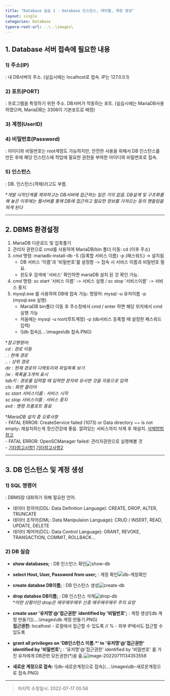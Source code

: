 ```yaml
---
title: "Database 실습 1 - Database 인스턴스, 테이블, 계정 생성"
layout: single
categories: DataBase
typora-root-url: ..\..\images\
---
```


## 1. Database 서버 접속에 필요한 내용

### 1) 주소(IP)

: 내 DB서버의 주소. (실습시에는 localhost로 접속. IP는 127.0.0.1)

### 2) 포트(PORT)

: 프로그램을 특정하기 위한 주소. DB서버가 작동하는 포트. (실습시에는 MariaDB사용하였으며, MariaDB는 3306이 기본포트로 배정)

### 3) 계정(UserID)

### 4) 비밀번호(Password)

: 아이디와 비밀번호는 root계정도 가능하지만, 안전한 사용을 위해서 DB 인스턴스를 만든 후에 해당 인스턴스에 작업에 필요한 권한을 부여한 아이디와 비밀번호로 접속.

### 5) 인스턴스

: DB. 인스턴스(객체)라고도 부름.

**개발 시작단계를 제외하고는 DB서버에 접근하는 일은 거의 없음. DB설계 및 구조화를 해 놓은 이후에는 웹서버를 통해 DB에 접근하고 필요한 정보를 가져오는 등의 핸들링을 하게 된다*

------

## 2. DBMS 환경설정

1. MariaDB 다운로드 및 압축풀기
2. 관리자 권한으로 cmd를 사용하여 MariaDB/bin 폴더 이동: cd (이후 주소)
3. cmd 명령: mariadb-install-db -S (등록할 서비스 이름) -p (패스워드) -> 설치됨
   - DB 서비스 '이름'과 '비밀번호'를 설정함 -> 접속 시 서비스 이름과 비밀번호 필요.
   - 윈도우 검색에 '서비스' 확인하면 mariaDB 설치 된 것 확인 가능.
4. cmd 명령: sc start '서비스 이름' -> 서비스 실행 / sc stop '서비스이름' -> 서비스 중지
5. mysql.exe 를 사용하여 DB에 접속 가능: 명령어: mysql -u 유저이름 -p (mysql.exe 실행)
   - MariaDB bin폴더 이동 후 주소창에서 cmd / enter 하면 해당 위치에서 cmd 실행 가능
   - 처음에는 mysql -u root(루트계정) -p (db서비스 등록할 때 설정한 패스워드 입력)
   - ![db 접속](..\..\images\db 접속.PNG)

**참고명령어: <br>cd : 경로 이동<br>. : 현재 경로<br>.. : 상위 경로<br>dir : 현재 경로의 디렉토리와 파일목록 보기<br>/w : 목록을 3개씩 표시<br>tab키 : 경로를 입력할 때 입력한 문자와 유사한 것을 자동으로 입력<br>cls : 화면 클리어<br>sc start 서비스이름 : 서비스 시작<br>sc stop 서비스이름 : 서비스 중지<br>exit : 명령 프롬포트 종료*



**MariaDB 설치 중 오류사항*<br>- FATAL ERROR: CreateService failed (1073) or Data directory ~~ is not empty: 재설치하는게 정신건강에 좋음. 깔려있는 서비스까지 삭제 후 재설치. [삭제방법참고](https://blog.daum.net/celab/457)<br>- FATAL ERROR: OpenSCManager failed: 관리자권한으로 실행해볼 것<br>- [기타참고사항1](https://jira.mariadb.org/browse/MDEV-22997)   [기타참고사항2](https://mariadb.com/kb/en/installing-mariadb-msi-packages-on-windows/#installation-logs)

------

## 3. DB 인스턴스 및 계정 생성

### 1) SQL 명령어

: DBMS랑 대화하기 위해 필요한 언어. 

- 데이터 정의어(DDL: Data Definition Language): CREATE, DROP, ALTER, TRUNCATE
- 데이터 조작어(DML: Data Manipulaion Language): CRUD / INSERT, READ, UPDATE, DELETE
- 데이터 제어어(DCL: Data Control Language): GRANT, REVOKE, TRANSACTION, COMMIT, ROLLBACK...

### 2) DB 실습

- **show databases;** : DB 인스턴스 확인![show-db](..\..\images\show-db.PNG)
- **select Host, User, Password from user;** : 계정 확인![db-계정확인](..\..\images\db-계정확인.PNG)

- **create databse DB이름;** : DB 인스턴스 생성![create-db](..\..\images\create-db.PNG)

- **drop databse DB이름;** : DB 인스턴스 삭제![drop-db](..\..\images\drop-db.PNG)<br>**어떤 상황이던 drop은 매우매우매우 신중 매우매우매우 주의 요망*
- **create user '유저명'@'접근권한' identified by '비밀번호';** :  계정 생성![db 계정 만들기](..\..\images\db 계정 만들기.PNG)<br>**접근권한:** localhost - 로컬에서 접근할 수 있도록 // % - 외부 IP에서도 접근할 수 있도록
- **grant all privileges on 'DB인스턴스 이름.*' to '유저명'@'접근권한' identified by '비밀번호';** : '유저명'@'접근권한' identified by '비밀번호' 를 가진 유저에게 DB관련 모든권한(*)을 줌.![image-20220711134353558](..\..\images\db_privileges.PNG)

- **새로운 계정으로 접속:** ![db-새로운계정으로 접속](..\..\images\db-새로운계정으로 접속.PNG)

------

> 마지막 수정일시: 2022-07-17 00:56